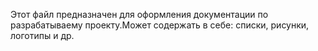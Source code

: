 Этот файл предназначен для оформления документации по разрабатываему проекту.Может содержать в себе: списки, рисунки, логотипы и др.
